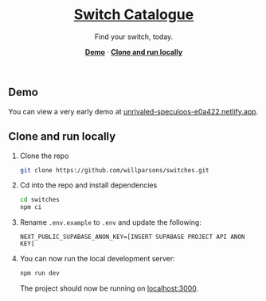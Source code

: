 <h1 align="center">
    <a href="https://unrivaled-speculoos-e0a422.netlify.app">
        Switch Catalogue
    </a>
</h1>

<p align="center">
    Find your switch, today.
</p>

<p align="center">
  <a href="#demo"><strong>Demo</strong></a> ·
  <a href="#clone-and-run-locally"><strong>Clone and run locally</strong></a>
</p>

<br/>

## Demo

You can view a very early demo at [unrivaled-speculoos-e0a422.netlify.app](https://unrivaled-speculoos-e0a422.netlify.app).

## Clone and run locally

1. Clone the repo

    ```bash
    git clone https://github.com/willparsons/switches.git
    ```

2. Cd into the repo and install dependencies

    ```bash
    cd switches
    npm ci
    ```

3. Rename `.env.example` to `.env` and update the following:

    ```
    NEXT_PUBLIC_SUPABASE_ANON_KEY=[INSERT SUPABASE PROJECT API ANON KEY]
    ```

4. You can now run the local development server:

    ```bash
    npm run dev
    ```

    The project should now be running on [localhost:3000](http://localhost:3000/).
